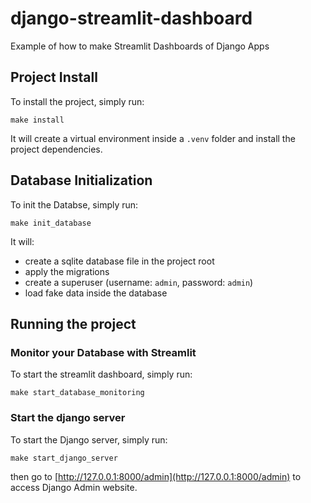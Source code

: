 # django-streamlit-dashboard
Example of how to make Streamlit Dashboards of Django Apps


## Project Install
To install the project, simply run:
```
make install
```
It will create a virtual environment inside a `.venv` folder and install the project dependencies. 

## Database Initialization
To init the Databse, simply run:
```
make init_database
```
It will:
- create a sqlite database file in the project root
- apply the migrations
- create a superuser (username: `admin`, password: `admin`)
- load fake data inside the database

## Running the project

### Monitor your Database with Streamlit
To start the streamlit dashboard, simply run:
```
make start_database_monitoring
```

### Start the django server
To start the Django server, simply run:
```
make start_django_server
```
then go to [http://127.0.0.1:8000/admin](http://127.0.0.1:8000/admin) to access Django Admin website.